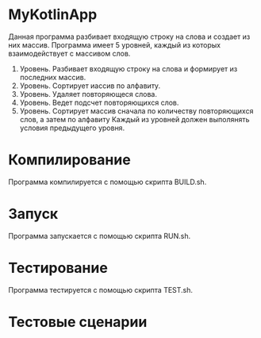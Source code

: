 # MyKotlinApp
Данная программа разбивает входящую строку на слова и создает из них массив.
Программа имеет 5 уровней, каждый из которых взаимодействует с массивом слов.
1. Уровень. Разбивает входящую строку на слова и формирует из последних массив.
2. Уровень. Сортирует иассив по алфавиту.
3. Уровень. Удаляет повторяющеся слова.
4. Уровень. Ведет подсчет повторяющихся слов.
5. Уровень. Сортирует массив сначала по количеству повторяющихся слов, а затем по алфавиту
Каждый из уровней должен выполянять условия предыдущего уровня. 

# Компилирование
Программа компилируется с помощью скрипта BUILD.sh.

# Запуск

Программа запускается с помощью скрипта RUN.sh.

# Тестирование

Программа тестируется  с помощью скрипта TEST.sh.

# Тестовые сценарии
